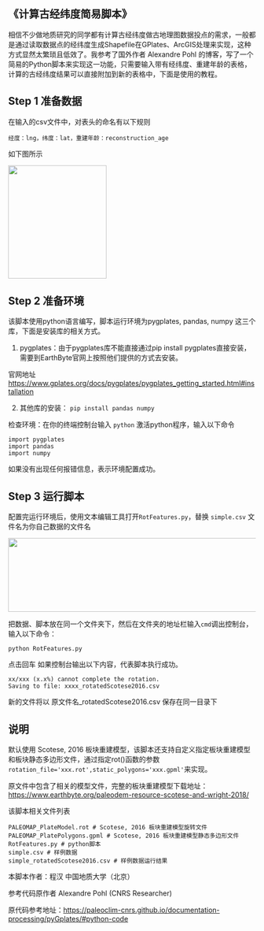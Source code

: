 ## 《计算古经纬度简易脚本》

  相信不少做地质研究的同学都有计算古经纬度做古地理图数据投点的需求，一般都是通过读取数据点的经纬度生成Shapefile在GPlates、ArcGIS处理来实现，这种方式显然太繁琐且低效了。我参考了国外作者 Alexandre Pohl 的博客，写了一个简易的Python脚本来实现这一功能，只需要输入带有经纬度、重建年龄的表格，计算的古经纬度结果可以直接附加到新的表格中，下面是使用的教程。
  
  
## Step 1 准备数据

在输入的csv文件中，对表头的命名有以下规则

    经度：lng，纬度：lat，重建年龄：reconstruction_age
如下图所示

<img src="https://user-images.githubusercontent.com/90812672/227698606-0e30d528-14b6-42fa-b63a-7ecda749a01b.jpg" width="200" height="230">


## Step 2 准备环境

该脚本使用python语言编写，脚本运行环境为pygplates, pandas, numpy 这三个库，下面是安装库的相关方式。

1. pygplates：由于pygplates库不能直接通过pip install pygplates直接安装，需要到EarthByte官网上按照他们提供的方式去安装。

官网地址    https://www.gplates.org/docs/pygplates/pygplates_getting_started.html#installation

2. 其他库的安装：
`pip install pandas numpy`

检查环境：在你的终端控制台输入 `python` 激活python程序，输入以下命令

    import pygplates
    import pandas
    import numpy
    
如果没有出现任何报错信息，表示环境配置成功。
    
## Step 3 运行脚本

配置完运行环境后，使用文本编辑工具打开`RotFeatures.py`，替换 `simple.csv` 文件名为你自己数据的文件名

<img src="https://user-images.githubusercontent.com/90812672/227700210-40816ae1-5a0f-463e-9059-71fc077d6d23.jpg" width="550" height="150">


把数据、脚本放在同一个文件夹下，然后在文件夹的地址栏输入`cmd`调出控制台，输入以下命令：

    python RotFeatures.py
    
点击回车
如果控制台输出以下内容，代表脚本执行成功。

    xx/xxx (x.x%) cannot complete the rotation.
    Saving to file: xxxx_rotatedScotese2016.csv
    
新的文件将以  原文件名_rotatedScotese2016.csv  保存在同一目录下


## 说明

默认使用 Scotese, 2016 板块重建模型，该脚本还支持自定义指定板块重建模型和板块静态多边形文件，通过指定rot()函数的参数 `rotation_file='xxx.rot',static_polygons='xxx.gpml'`来实现。

原文件中包含了相关的模型文件，完整的板块重建模型下载地址：https://www.earthbyte.org/paleodem-resource-scotese-and-wright-2018/

该脚本相关文件列表

    PALEOMAP_PlateModel.rot # Scotese, 2016 板块重建模型旋转文件
    PALEOMAP_PlatePolygons.gpml # Scotese, 2016 板块重建模型静态多边形文件
    RotFeatures.py # python脚本
    simple.csv # 样例数据
    simple_rotatedScotese2016.csv # 样例数据运行结果

本脚本作者：程汉 中国地质大学（北京）

参考代码原作者 Alexandre Pohl  (CNRS Researcher)

原代码参考地址：https://paleoclim-cnrs.github.io/documentation-processing/pyGplates/#python-code
